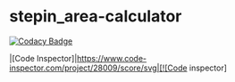 # stepin_area-calculator
[![Codacy Badge](https://app.codacy.com/project/badge/Grade/ccb52338459148bc87268e3ed1df1491)](https://www.codacy.com/gh/mohammed-shees/stepin_area-calculator/dashboard?utm_source=github.com&amp;utm_medium=referral&amp;utm_content=mohammed-shees/stepin_area-calculator&amp;utm_campaign=Badge_Grade)


|[Code Inspector]|https://www.code-inspector.com/project/28009/score/svg|[![Code inspector]

